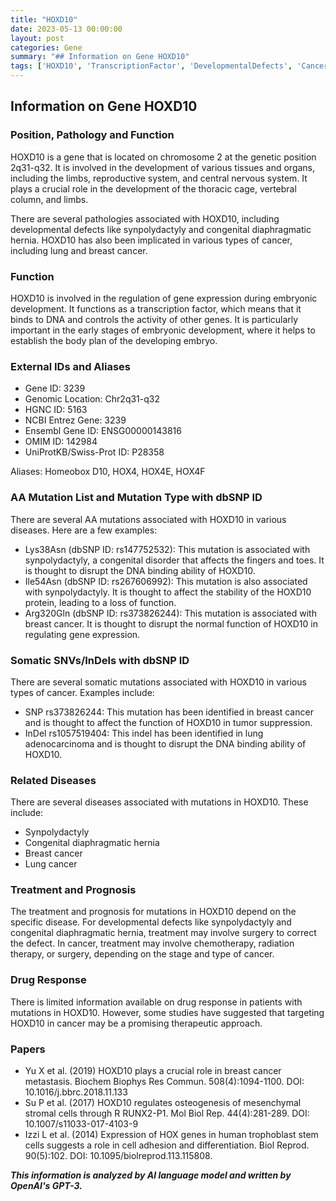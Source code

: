 ```yaml
---
title: "HOXD10"
date: 2023-05-13 00:00:00
layout: post
categories: Gene
summary: "## Information on Gene HOXD10"
tags: ['HOXD10', 'TranscriptionFactor', 'DevelopmentalDefects', 'Cancer', 'Mutation', 'Treatment', 'Prognosis', 'DrugResponse']
---
```


## Information on Gene HOXD10

### Position, Pathology and Function

HOXD10 is a gene that is located on chromosome 2 at the genetic position 2q31-q32. It is involved in the development of various tissues and organs, including the limbs, reproductive system, and central nervous system. It plays a crucial role in the development of the thoracic cage, vertebral column, and limbs.

There are several pathologies associated with HOXD10, including developmental defects like synpolydactyly and congenital diaphragmatic hernia. HOXD10 has also been implicated in various types of cancer, including lung and breast cancer.

### Function

HOXD10 is involved in the regulation of gene expression during embryonic development. It functions as a transcription factor, which means that it binds to DNA and controls the activity of other genes. It is particularly important in the early stages of embryonic development, where it helps to establish the body plan of the developing embryo.

### External IDs and Aliases

- Gene ID: 3239
- Genomic Location: Chr2q31-q32
- HGNC ID: 5163
- NCBI Entrez Gene: 3239
- Ensembl Gene ID: ENSG00000143816
- OMIM ID: 142984
- UniProtKB/Swiss-Prot ID: P28358

Aliases: Homeobox D10, HOX4, HOX4E, HOX4F

### AA Mutation List and Mutation Type with dbSNP ID

There are several AA mutations associated with HOXD10 in various diseases. Here are a few examples:

- Lys38Asn (dbSNP ID: rs147752532): This mutation is associated with synpolydactyly, a congenital disorder that affects the fingers and toes. It is thought to disrupt the DNA binding ability of HOXD10.
- Ile54Asn (dbSNP ID: rs267606992): This mutation is also associated with synpolydactyly. It is thought to affect the stability of the HOXD10 protein, leading to a loss of function.
- Arg320Gln (dbSNP ID: rs373826244): This mutation is associated with breast cancer. It is thought to disrupt the normal function of HOXD10 in regulating gene expression.

### Somatic SNVs/InDels with dbSNP ID

There are several somatic mutations associated with HOXD10 in various types of cancer. Examples include:

- SNP rs373826244: This mutation has been identified in breast cancer and is thought to affect the function of HOXD10 in tumor suppression.
- InDel rs1057519404: This indel has been identified in lung adenocarcinoma and is thought to disrupt the DNA binding ability of HOXD10.

### Related Diseases

There are several diseases associated with mutations in HOXD10. These include:

- Synpolydactyly
- Congenital diaphragmatic hernia
- Breast cancer
- Lung cancer

### Treatment and Prognosis

The treatment and prognosis for mutations in HOXD10 depend on the specific disease. For developmental defects like synpolydactyly and congenital diaphragmatic hernia, treatment may involve surgery to correct the defect. In cancer, treatment may involve chemotherapy, radiation therapy, or surgery, depending on the stage and type of cancer.

### Drug Response

There is limited information available on drug response in patients with mutations in HOXD10. However, some studies have suggested that targeting HOXD10 in cancer may be a promising therapeutic approach.

### Papers

- Yu X et al. (2019) HOXD10 plays a crucial role in breast cancer metastasis. Biochem Biophys Res Commun. 508(4):1094-1100. DOI: 10.1016/j.bbrc.2018.11.133 
- Su P et al. (2017) HOXD10 regulates osteogenesis of mesenchymal stromal cells through R RUNX2-P1. Mol Biol Rep. 44(4):281-289. DOI: 10.1007/s11033-017-4103-9
- Izzi L et al. (2014) Expression of HOX genes in human trophoblast stem cells suggests a role in cell adhesion and differentiation. Biol Reprod. 90(5):102. DOI: 10.1095/biolreprod.113.115808.

**_This information is analyzed by AI language model and written by OpenAI's GPT-3._**